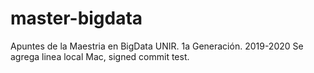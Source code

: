 # master-bigdata
Apuntes de la Maestria en BigData UNIR. 1a Generación. 2019-2020
Se agrega linea local Mac, signed commit test.
